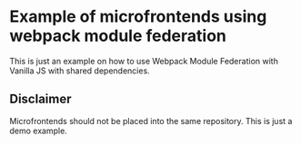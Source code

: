 # Example of microfrontends using webpack module federation

This is just an example on how to use Webpack Module Federation with Vanilla JS with shared dependencies.

## Disclaimer

Microfrontends should not be placed into the same repository. This is just a demo example.
